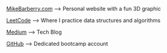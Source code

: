 [MikeBarberry.com](https://mikebarberry.com) --> Personal website with a fun 3D graphic

[LeetCode](https://leetcode.com/Mbarberry/) --> Where I practice data structures and algorithms

[Medium](https://mikebarberry.medium.com/) --> Tech Blog

[GitHub](https://github.com/MikeBarberry-Flatiron) --> Dedicated bootcamp account
 

